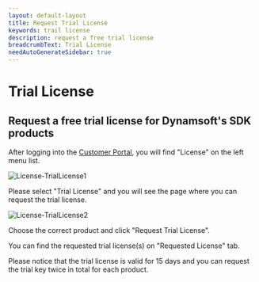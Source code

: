 ```yaml
---
layout: default-layout
title: Request Trial License
keywords: trail license
description: request a free trial license
breadcrumbText: Trial License
needAutoGenerateSidebar: true
---
```


# Trial License

## Request a free trial license for Dynamsoft's SDK products

After logging into the [Customer Portal](https://www.dynamsoft.com/customer/), you will find "License" on the left menu list.

![License-TrialLicense1]({{site.assets}}img/License-Trial-1.png)

Please select "Trial License" and you will see the page where you can request the trial license.

![License-TrialLicense2]({{site.assets}}img/License-Trial-2.png)

Choose the correct product and click "Request Trial License".

You can find the requested trial license(s) on "Requested License" tab.

Please notice that the trial license is valid for 15 days and you can request the trial key twice in total for each product.